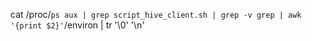 cat /proc/`ps aux | grep script_hive_client.sh | grep -v grep | awk '{print $2}'`/environ | tr '\0' '\n'